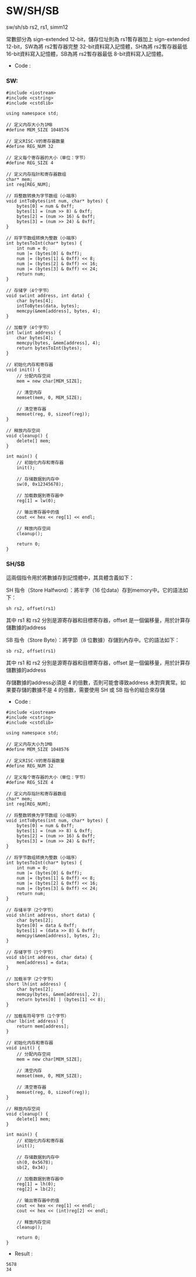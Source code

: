 # SW/SH/SB

sw/sh/sb rs2, rs1, simm12

常數部分為 sign-extended 12-bit，儲存位址則為 rs1暫存器加上 sign-extended 12-bit，SW為將 rs2暫存器完整 32-bit資料寫入記憶體，SH為將 rs2暫存器最低 16-bit資料寫入記憶體，SB為將 rs2暫存器最低 8-bit資料寫入記憶體。



* Code :
### SW:

```
#include <iostream>
#include <cstring>
#include <cstdlib>

using namespace std;

// 定义内存大小为1MB
#define MEM_SIZE 1048576

// 定义RISC-V的寄存器数量
#define REG_NUM 32

// 定义每个寄存器的大小（单位：字节）
#define REG_SIZE 4

// 定义内存指针和寄存器数组
char* mem;
int reg[REG_NUM];

// 将整数转换为字节数组（小端序）
void intToBytes(int num, char* bytes) {
    bytes[0] = num & 0xff;
    bytes[1] = (num >> 8) & 0xff;
    bytes[2] = (num >> 16) & 0xff;
    bytes[3] = (num >> 24) & 0xff;
}

// 将字节数组转换为整数（小端序）
int bytesToInt(char* bytes) {
    int num = 0;
    num |= (bytes[0] & 0xff);
    num |= (bytes[1] & 0xff) << 8;
    num |= (bytes[2] & 0xff) << 16;
    num |= (bytes[3] & 0xff) << 24;
    return num;
}

// 存储字（4个字节）
void sw(int address, int data) {
    char bytes[4];
    intToBytes(data, bytes);
    memcpy(&mem[address], bytes, 4);
}

// 加载字（4个字节）
int lw(int address) {
    char bytes[4];
    memcpy(bytes, &mem[address], 4);
    return bytesToInt(bytes);
}

// 初始化内存和寄存器
void init() {
    // 分配内存空间
    mem = new char[MEM_SIZE];

    // 清空内存
    memset(mem, 0, MEM_SIZE);

    // 清空寄存器
    memset(reg, 0, sizeof(reg));
}

// 释放内存空间
void cleanup() {
    delete[] mem;
}

int main() {
    // 初始化内存和寄存器
    init();

    // 存储数据到内存中
    sw(0, 0x12345678);

    // 加载数据到寄存器中
    reg[1] = lw(0);

    // 输出寄存器中的值
    cout << hex << reg[1] << endl;

    // 释放内存空间
    cleanup();

    return 0;
}
```

### SH/SB

這兩個指令用於將數據存到記憶體中，其具體含義如下：

SH 指令（Store Halfword）：將半字（16 位data）存到memory中。它的語法如下：
```
sh rs2, offset(rs1)
```
其中 rs1 和 rs2 分別是源寄存器和目標寄存器，offset 是一個偏移量，用於計算存儲數據的address

SB 指令（Store Byte）：將字節（8 位數據）存儲到內存中。它的語法如下：
```
sb rs2, offset(rs1)
```

其中 rs1 和 rs2 分別是源寄存器和目標寄存器，offset 是一個偏移量，用於計算存儲數據的address

存儲數據的address必須是 4 的倍數，否則可能會導致address 未對齊異常。如果要存儲的數據不是 4 的倍數，需要使用 SH 或 SB 指令的組合來存儲

* Code :
```
#include <iostream>
#include <cstring>
#include <cstdlib>

using namespace std;

// 定义内存大小为1MB
#define MEM_SIZE 1048576

// 定义RISC-V的寄存器数量
#define REG_NUM 32

// 定义每个寄存器的大小（单位：字节）
#define REG_SIZE 4

// 定义内存指针和寄存器数组
char* mem;
int reg[REG_NUM];

// 将整数转换为字节数组（小端序）
void intToBytes(int num, char* bytes) {
    bytes[0] = num & 0xff;
    bytes[1] = (num >> 8) & 0xff;
    bytes[2] = (num >> 16) & 0xff;
    bytes[3] = (num >> 24) & 0xff;
}

// 将字节数组转换为整数（小端序）
int bytesToInt(char* bytes) {
    int num = 0;
    num |= (bytes[0] & 0xff);
    num |= (bytes[1] & 0xff) << 8;
    num |= (bytes[2] & 0xff) << 16;
    num |= (bytes[3] & 0xff) << 24;
    return num;
}

// 存储半字（2个字节）
void sh(int address, short data) {
    char bytes[2];
    bytes[0] = data & 0xff;
    bytes[1] = (data >> 8) & 0xff;
    memcpy(&mem[address], bytes, 2);
}

// 存储字节（1个字节）
void sb(int address, char data) {
    mem[address] = data;
}

// 加载半字（2个字节）
short lh(int address) {
    char bytes[2];
    memcpy(bytes, &mem[address], 2);
    return bytes[0] | (bytes[1] << 8);
}

// 加载有符号字节（1个字节）
char lb(int address) {
    return mem[address];
}

// 初始化内存和寄存器
void init() {
    // 分配内存空间
    mem = new char[MEM_SIZE];

    // 清空内存
    memset(mem, 0, MEM_SIZE);

    // 清空寄存器
    memset(reg, 0, sizeof(reg));
}

// 释放内存空间
void cleanup() {
    delete[] mem;
}

int main() {
    // 初始化内存和寄存器
    init();

    // 存储数据到内存中
    sh(0, 0x5678);
    sb(2, 0x34);

    // 加载数据到寄存器中
    reg[1] = lh(0);
    reg[2] = lb(2);

    // 输出寄存器中的值
    cout << hex << reg[1] << endl;
    cout << hex << (int)reg[2] << endl;

    // 释放内存空间
    cleanup();

    return 0;
}
```
* Result :
```
5678
34
```
